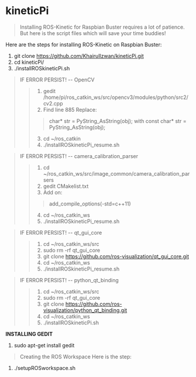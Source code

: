 # kineticPi

> Installing ROS-Kinetic for Raspbian Buster requires a lot of patience. But here is the script files which will save your time buddies!

Here are the steps for installing ROS-Kinetic on Raspbian Buster:
1. git clone https://github.com/KhairulIzwan/kineticPi.git
2. cd kineticPi/
3. ./installROSkineticPi.sh

> IF ERROR PERSIST! -- OpenCV
>> 1. gedit /home/pi/ros_catkin_ws/src/opencv3/modules/python/src2/cv2.cpp
>> 2. Find line 885
>> Replace:
>>> char* str = PyString_AsString(obj);
>> with
>>> const char* str = PyString_AsString(obj);
>> 3. cd ~/ros_catkin
>> 4. ./installROSkineticPi_resume.sh

> IF ERROR PERSIST! -- camera_calibration_parser
>> 1. cd ~/ros_catkin_ws/src/image_common/camera_calibration_parsers
>> 2. gedit CMakelist.txt
>> 3. Add on:
>>> add_compile_options(-std=c++11)
>> 4. cd ~/ros_catkin_ws
>> 5. ./installROSkineticPi_resume.sh

> IF ERROR PERSIST! -- qt_gui_core
>> 1. cd ~/ros_catkin_ws/src
>> 2. sudo rm -rf qt_gui_core
>> 3. git clone https://github.com/ros-visualization/qt_gui_core.git
>> 4. cd ~/ros_catkin_ws
>> 5. ./installROSkineticPi_resume.sh

> IF ERROR PERSIST! -- python_qt_binding
>> 1. cd ~/ros_catkin_ws/src
>> 2. sudo rm -rf qt_gui_core
>> 3. git clone https://github.com/ros-visualization/python_qt_binding.git
>> 4. cd ~/ros_catkin_ws
>> 5. ./installROSkineticPi.sh

**INSTALLING GEDIT**
1. sudo apt-get install gedit

> Creating the ROS Workspace
Here is the step:
1. ./setupROSworkspace.sh
